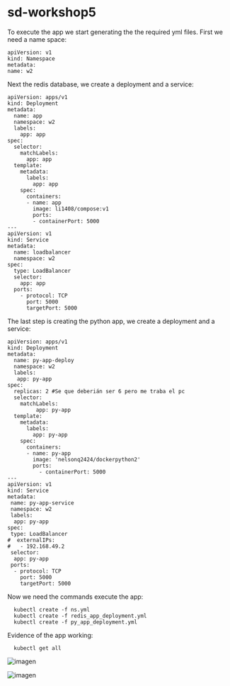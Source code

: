 # sd-workshop5

To execute the app we start generating the the required yml files.
First we need a name space:

```
apiVersion: v1
kind: Namespace
metadata:
name: w2
```

Next the redis database, we create a deployment and a service:

```
apiVersion: apps/v1
kind: Deployment
metadata:
  name: app
  namespace: w2
  labels:
    app: app
spec:
  selector:
    matchLabels:
      app: app
  template:
    metadata:
      labels:
        app: app
    spec:
      containers:
      - name: app
        image: li1408/compose:v1
        ports:
        - containerPort: 5000
---
apiVersion: v1
kind: Service
metadata:
  name: loadbalancer
  namespace: w2
spec:
  type: LoadBalancer
  selector:
    app: app
  ports:
    - protocol: TCP
      port: 5000
      targetPort: 5000
```
The last step is creating the python app, we create a deployment and a service:

```
apiVersion: apps/v1
kind: Deployment
metadata:
  name: py-app-deploy
  namespace: w2
  labels:
   app: py-app
spec:
  replicas: 2 #Se que deberián ser 6 pero me traba el pc
  selector:
    matchLabels:
         app: py-app
  template:
    metadata:
      labels:
        app: py-app
    spec:
      containers:
      - name: py-app
        image: 'nelsonq2424/dockerpython2'
        ports:
          - containerPort: 5000
---
apiVersion: v1
kind: Service
metadata:
 name: py-app-service
 namespace: w2
 labels:
  app: py-app
spec:
 type: LoadBalancer
#  externalIPs:
#   - 192.168.49.2
 selector:
  app: py-app
 ports:
  - protocol: TCP
    port: 5000
    targetPort: 5000
```
Now we need the commands execute the app:

```
  kubectl create -f ns.yml
  kubectl create -f redis_app_deployment.yml
  kubectl create -f py_app_deployment.yml
```

Evidence of the app working:

```
  kubectl get all
```

![imagen](https://user-images.githubusercontent.com/44851531/169149789-6fbdff12-d274-4fae-9684-7108d7af2fc3.png)

![imagen](https://user-images.githubusercontent.com/44851531/169148871-bcc5886c-a9c3-4bf1-bc0c-09188691c905.png)

